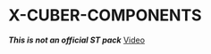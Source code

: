 # X-CUBER-COMPONENTS

***This is not an official ST pack***
[Video](https://www.youtube.com/watch?v=eyxtEf7uuOw)
